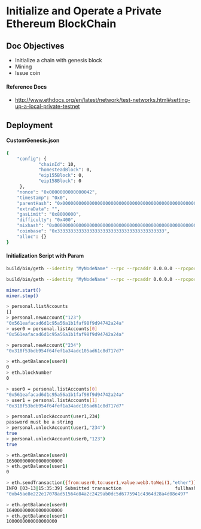 # Initialize and Operate a Private Ethereum BlockChain

## Doc Objectives
- Initialize a chain with genesis block
- Mining
- Issue coin

#### Reference Docs
- http://www.ethdocs.org/en/latest/network/test-networks.html#setting-up-a-local-private-testnet

## Deployment

#### CustomGenesis.json

```bash
{
	"config": {
        	"chainId": 10,
        	"homesteadBlock": 0,
       		"eip155Block": 0,
        	"eip158Block": 0
   	 },
	"nonce": "0x0000000000000042",
	"timestamp": "0x0",
	"parentHash": "0x0000000000000000000000000000000000000000000000000000000000000000",
	"extraData": "",
	"gasLimit": "0x8000000",
	"difficulty": "0x400",
	"mixhash": "0x0000000000000000000000000000000000000000000000000000000000000000",
	"coinbase": "0x3333333333333333333333333333333333333333",
	"alloc": {}
}
```

#### Initialization Script with Param

```bash
build/bin/geth --identity "MyNodeName" --rpc --rpcaddr 0.0.0.0 --rpcport "9660" --rpccorsdomain "*" --datadir "~/go-ethereum/chains/TestChains" --port "30303" --rpcapi "db,eth,net,web3" --networkid 1999 init CustomGenesis.json

build/bin/geth --identity "MyNodeName" --rpc --rpcaddr 0.0.0.0 --rpcport "9660" --rpccorsdomain "*" --datadir "~/go-ethereum/chains/TestChains" --port "30303" --rpcapi "db,eth,net,web3" --networkid 1999 console
```

```bash
miner.start()
miner.stop()
```

```bash
> personal.listAccounts
[]
> personal.newAccount("123")
"0x561eafacad6d1c95a56a1b1faf98f9d94742a24a"
> user0 = personal.listAccounts[0]
"0x561eafacad6d1c95a56a1b1faf98f9d94742a24a"

> personal.newAccount("234")
"0x318f53bdb954f64fef1a34adc105ad61c8d717d7"

> eth.getBalance(user0)
0
> eth.blockNumber
0

> user0 = personal.listAccounts[0]
"0x561eafacad6d1c95a56a1b1faf98f9d94742a24a"
> user1 = personal.listAccounts[1]
"0x318f53bdb954f64fef1a34adc105ad61c8d717d7"

> personal.unlockAccount(user1,234)
password must be a string
> personal.unlockAccount(user1,"234")
true
> personal.unlockAccount(user0,"123")
true

> eth.getBalance(user0)
165000000000000000000
> eth.getBalance(user1)
0

> eth.sendTransaction({from:user0,to:user1,value:web3.toWei(1,"ether")})
INFO [03-13|15:35:39] Submitted transaction                    fullhash=0xb45ae8e222e17078ad51564e84a2c2429ab0dc5d6775941c4364d28a4d08e497 recipient=0x318F53bDB954F64FeF1A34ADc105Ad61c8d717D7
"0xb45ae8e222e17078ad51564e84a2c2429ab0dc5d6775941c4364d28a4d08e497"

> eth.getBalance(user0)
164000000000000000000
> eth.getBalance(user1)
1000000000000000000
```
